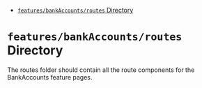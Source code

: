 <!-- START doctoc generated TOC please keep comment here to allow auto update -->
<!-- DON'T EDIT THIS SECTION, INSTEAD RE-RUN doctoc TO UPDATE -->

- [`features/bankAccounts/routes` Directory](#featuresbankaccountsroutes-directory)

<!-- END doctoc generated TOC please keep comment here to allow auto update -->

# `features/bankAccounts/routes` Directory

The routes folder should contain all the route components for the BankAccounts feature pages.
